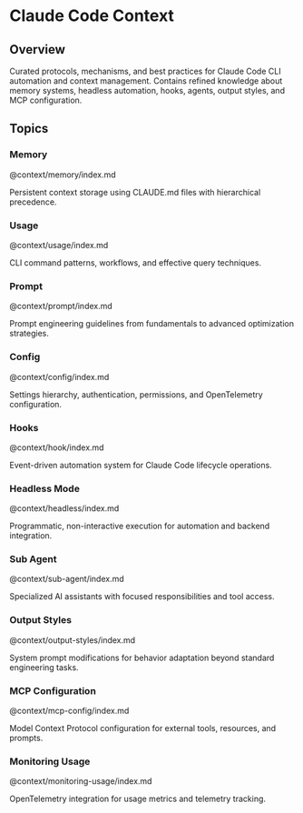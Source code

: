# Claude Code Context

## Overview
Curated protocols, mechanisms, and best practices for Claude Code CLI automation and context management. Contains refined knowledge about memory systems, headless automation, hooks, agents, output styles, and MCP configuration.

## Topics

### Memory
@context/memory/index.md

Persistent context storage using CLAUDE.md files with hierarchical precedence.

### Usage
@context/usage/index.md

CLI command patterns, workflows, and effective query techniques.

### Prompt
@context/prompt/index.md

Prompt engineering guidelines from fundamentals to advanced optimization strategies.

### Config
@context/config/index.md

Settings hierarchy, authentication, permissions, and OpenTelemetry configuration.

### Hooks
@context/hook/index.md

Event-driven automation system for Claude Code lifecycle operations.

### Headless Mode
@context/headless/index.md

Programmatic, non-interactive execution for automation and backend integration.

### Sub Agent
@context/sub-agent/index.md

Specialized AI assistants with focused responsibilities and tool access.

### Output Styles
@context/output-styles/index.md

System prompt modifications for behavior adaptation beyond standard engineering tasks.

### MCP Configuration
@context/mcp-config/index.md

Model Context Protocol configuration for external tools, resources, and prompts.

### Monitoring Usage
@context/monitoring-usage/index.md

OpenTelemetry integration for usage metrics and telemetry tracking.